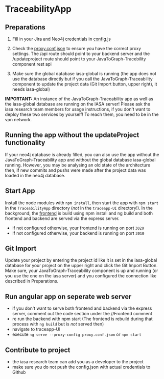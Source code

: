 # TraceabilityApp

## Preparations
1. Fill in your Jira and Neo4j credentials in [config.js](config.js) 

2. Check the [proxy.conf.json](traceapp-UI/proxy.conf.json) to ensure you have the correct proxy settings. The /api route should point to your backend server and the /updateproject route should point to your JavaToGraph-Tracebility component rest api 

3. Make sure the global database iasa-global is running (the app does not use the database directly but if you call the JavaToGraph-Traceability component to update the project data (Git Import button, upper right), it needs iasa-global)

**IMPORTANT:** An instance of the JavaToGraph-Traceability app as well as the iasa-global database are running on the IASA server! Please ask the iasa research team members for usage instructions, if you don't want to deploy these two services by yourself! To reach them, you need to be in the vpn network. 

## Running the app without the updateProject functionality 
If your neo4j database is already filled, you can also use the app without the JavaToGraph-Traceability app and without the global database iasa-global running. However, you may be analysing an old state of the architecture then, if new commits and pushs were made after the project data was loaded in the neo4j database. 

## Start App
Install the node modules with ``npm install``, then start the app with ``npm start`` in the ``TraceabilityApp`` directory (*not* in the ``traceapp-UI`` directory!). In the background, the [frontend](traceapp-UI) is build using npm install and ng build and both frontend and backend are served via the express server. 

* If not configured otherwise, your frontend is running on port ``3020`` 
* If not configured otherwise, your backend is running on port ``3010``

## Git Import
Update your project by entering the project id like it is set in the iasa-global database for your project on the upper right and click the Git Import Button. Make sure, your JavaToGraph-Traceability component is up and running (or you use the one on the iasa server) and you configured the connection like described in Preparations. 

## Run angular app on seperate web server
* if you don't want to serve both frontend and backend via the express server, comment out the code section under the //Frontend comment 
* re run the backend with npm start (The frontend is rebuild during that process with ``ng build`` but is *not* served then)
* navigate to traceapp-UI 
* execute ``ng serve --proxy-config proxy.conf.json`` or ``npm start``

## Contribute to project
* the iasa research team can add you as a developer to the project
* make sure you do not push the config.json with actual credentials to Github 
